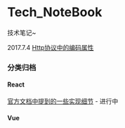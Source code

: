 Tech_NoteBook
=============

技术笔记~

2017.7.4
[Http协议中的编码属性](https://github.com/qiaosu/tech_notebook/issues/8)


### 分类归档
#### React
[官方文档中提到的一些实现细节](https://github.com/qiaosu/tech_notebook/issues/9) - 进行中

#### Vue

